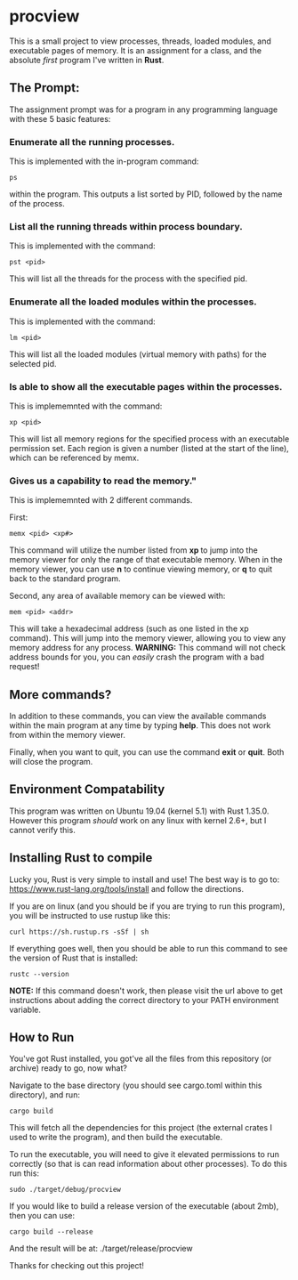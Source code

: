 # procview
This is a small project to view processes, threads, loaded modules, and executable pages of memory. It is an assignment for a class, and the absolute _first_ program I've written in __Rust__.

## The Prompt:

The assignment prompt was for a program in any programming language with these 5 basic features:

### Enumerate all the running processes.

This is implemented with the in-program command:
```
ps
```
within the program. This outputs a list sorted by PID, followed by the name of the process.

### List all the running threads within process boundary.

This is implemented with the command: 
```
pst <pid>
```
This will list all the threads for the process with the specified pid. 

### Enumerate all the loaded modules within the processes.

This is implemented with the command:
```
lm <pid>
```
This will list all the loaded modules (virtual memory with paths) for the selected pid.

### Is able to show all the executable pages within the processes.

This is implememnted with the command: 
```
xp <pid>
```
This will list all memory regions for the specified process with an executable permission set. Each region is given a number (listed at the start of the line), which can be referenced by memx.

### Gives us a capability to read the memory."

This is implememnted with 2 different commands.

First: 
```
memx <pid> <xp#>
```
This command will utilize the number listed from __xp <pid>__ to jump into the memory viewer for only the range of that executable memory. When in the memory viewer, you can use __n__ to continue viewing memory, or __q__ to quit back to the standard program.

Second, any area of available memory can be viewed with:
```
mem <pid> <addr>
```
This will take a hexadecimal address (such as one listed in the xp command). This will jump into the memory viewer, allowing you to view any memory address for any process. __WARNING:__ This command will not check address bounds for you, you can _easily_ crash the program with a bad request!

## More commands?

In addition to these commands, you can view the available commands within the main program at any time by typing __help__. This does not work from within the memory viewer.

Finally, when you want to quit, you can use the command __exit__ or __quit__. Both will close the program.

## Environment Compatability

This program was written on Ubuntu 19.04 (kernel 5.1) with Rust 1.35.0. However this program *should* work on any linux with kernel 2.6+, but I cannot verify this.

## Installing Rust to compile

Lucky you, Rust is very simple to install and use! The best way is to go to: https://www.rust-lang.org/tools/install and follow the directions.

If you are on linux (and you should be if you are trying to run this program), you will be instructed to use rustup like this:
```
curl https://sh.rustup.rs -sSf | sh
```
If everything goes well, then you should be able to run this command to see the version of Rust that is installed:
```
rustc --version
```
__NOTE:__ If this command doesn't work, then please visit the url above to get instructions about adding the correct directory to your PATH environment variable.

## How to Run

You've got Rust installed, you got've all the files from this repository (or archive) ready to go, now what? 

Navigate to the base directory (you should see cargo.toml within this directory), and run:
```
cargo build
```
This will fetch all the dependencies for this project (the external crates I used to write the program), and then build the executable.

To run the executable, you will need to give it elevated permissions to run correctly (so that is can read information about other processes). To do this run this:
```
sudo ./target/debug/procview
```
If you would like to build a release version of the executable (about 2mb), then you can use:
```
cargo build --release 
```
And the result will be at: ./target/release/procview

Thanks for checking out this project!

